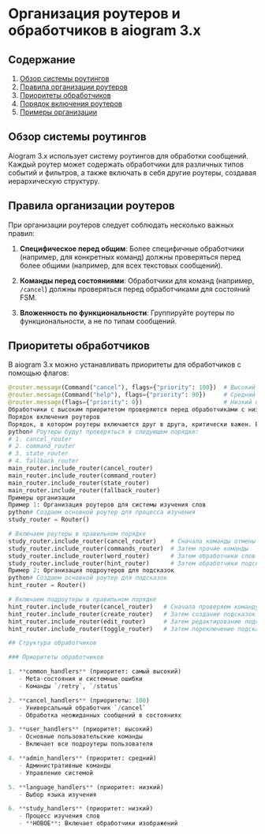 # Организация роутеров и обработчиков в aiogram 3.x

## Содержание
1. [Обзор системы роутингов](#обзор-системы-роутингов)
2. [Правила организации роутеров](#правила-организации-роутеров)
3. [Приоритеты обработчиков](#приоритеты-обработчиков)
4. [Порядок включения роутеров](#порядок-включения-роутеров)
5. [Примеры организации](#примеры-организации)

## Обзор системы роутингов

Aiogram 3.x использует систему роутингов для обработки сообщений. Каждый роутер может содержать обработчики для различных типов событий и фильтров, а также включать в себя другие роутеры, создавая иерархическую структуру.

## Правила организации роутеров

При организации роутеров следует соблюдать несколько важных правил:

1. **Специфическое перед общим**: Более специфичные обработчики (например, для конкретных команд) должны проверяться перед более общими (например, для всех текстовых сообщений).

2. **Команды перед состояниями**: Обработчики для команд (например, `/cancel`) должны проверяться перед обработчиками для состояний FSM.

3. **Вложенность по функциональности**: Группируйте роутеры по функциональности, а не по типам сообщений.

## Приоритеты обработчиков

В aiogram 3.x можно устанавливать приоритеты для обработчиков с помощью флагов:

```python
@router.message(Command("cancel"), flags={"priority": 100})  # Высокий приоритет
@router.message(Command("help"), flags={"priority": 90})     # Средний приоритет
@router.message(flags={"priority": 0})                       # Низкий приоритет (по умолчанию)
Обработчики с высоким приоритетом проверяются перед обработчиками с низким приоритетом.
Порядок включения роутеров
Порядок, в котором роутеры включаются друг в друга, критически важен. Если роутер A включает роутеры B и C, то обработчики в B будут проверяться перед обработчиками в C:
python# Роутеры будут проверяться в следующем порядке:
# 1. cancel_router
# 2. command_router
# 3. state_router
# 4. fallback_router
main_router.include_router(cancel_router)
main_router.include_router(command_router)
main_router.include_router(state_router)
main_router.include_router(fallback_router)
Примеры организации
Пример 1: Организация роутеров для системы изучения слов
python# Создаем основной роутер для процесса изучения
study_router = Router()

# Включаем роутеры в правильном порядке
study_router.include_router(cancel_router)    # Сначала команды отмены
study_router.include_router(commands_router)  # Затем прочие команды
study_router.include_router(word_router)      # Затем обработчики слов
study_router.include_router(hint_router)      # Затем обработчики подсказок
Пример 2: Организация подроутеров для подсказок
python# Создаем основной роутер для подсказок
hint_router = Router()

# Включаем подроутеры в правильном порядке
hint_router.include_router(cancel_router)   # Сначала проверяем команду /cancel
hint_router.include_router(create_router)   # Затем создание подсказок
hint_router.include_router(edit_router)     # Затем редактирование подсказок
hint_router.include_router(toggle_router)   # Затем переключение подсказок

## Структура обработчиков

### Приоритеты обработчиков

1. **common_handlers** (приоритет: самый высокий)
   - Meta-состояния и системные ошибки
   - Команды `/retry`, `/status`

2. **cancel_handlers** (приоритеты: 100)
   - Универсальный обработчик `/cancel`
   - Обработка неожиданных сообщений в состояниях

3. **user_handlers** (приоритет: высокий)
   - Основные пользовательские команды
   - Включает все подроутеры пользователя

4. **admin_handlers** (приоритет: средний)
   - Административные команды
   - Управление системой

5. **language_handlers** (приоритет: низкий)
   - Выбор языка изучения

6. **study_handlers** (приоритет: низкий)
   - Процесс изучения слов
   - **НОВОЕ**: Включает обработчики изображений
